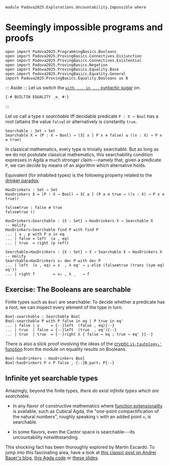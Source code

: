 ```
module Padova2025.Explorations.Uncountability.Impossible where
```

# Seemingly impossible programs and proofs

```
open import Padova2025.ProgrammingBasics.Booleans
open import Padova2025.ProvingBasics.Connectives.Disjunction
open import Padova2025.ProvingBasics.Connectives.Existential
open import Padova2025.ProvingBasics.Negation
open import Padova2025.ProvingBasics.Equality.Base
open import Padova2025.ProvingBasics.Equality.General
import Padova2025.ProvingBasics.Equality.Booleans as B
```

::: Aside :::
Let us switch the [`with ... in ...` syntactic
sugar](https://agda.readthedocs.io/en/stable/language/with-abstraction.html#with-abstraction-equality)
on.
```
{-# BUILTIN EQUALITY _≡_ #-}
```
:::

Let us call a type `X` *searchable* iff decidable predicate `P : X → Bool`
has a root (attains the value `false`) or alternatively is constantly `true`.

```
Searchable : Set → Set
Searchable X = (P : X → Bool) → (∃[ x ] P x ≡ false) ⊎ ((x : X) → P x ≡ true)
```

In classical mathematics, every type is trivially searchable. But as
long as we do not postulate classical mathematics, this searchability
condition expresses in Agda a much stronger claim---namely that, given
a predicate `P`, we can *decide* by means of an algorithm which
alternative holds.

Equivalent (for inhabited types) is the following property related to
the [drinker paradox](https://en.wikipedia.org/wiki/Drinker_paradox).

```
HasDrinkers : Set → Set
HasDrinkers X = (P : X → Bool) → ∃[ a ] (P a ≡ true → ((x : X) → P x ≡ true))
```

```
false≢true : false ≢ true
false≢true ()
```

```
HasDrinkers⇒Searchable : {X : Set} → HasDrinkers X → Searchable X
-- Holify
HasDrinkers⇒Searchable find P with find P
... | a , p with P a in eq
... | false = left  (a , eq)
... | true  = right (p refl)
```

```
Searchable⇒HasDrinkers : {X : Set} → X → Searchable X → HasDrinkers X
-- Holify
Searchable⇒HasDrinkers x₀ dec P with dec P
... | left  (x , eq) = x  , λ eq' → ⊥-elim (false≢true (trans (sym eq) eq'))
... | right f        = x₀ , λ _   → f
```


## Exercise: The Booleans are searchable

Finite types such as `Bool` are searchable: To decide whether a
predicate has a root, we can inspect every element of the type in turn.

```
Bool-searchable : Searchable Bool
Bool-searchable P with P false in eq | P true in eq'
... | false | y     = {--}left  (false , eq){--}
... | true  | false = {--}left  (true  , eq'){--}
... | true  | true  = {--}right λ { false → eq ; true → eq' }{--}
```

There is also a slick proof involving the ideas of the
[cryptic `is-tautology₁'` function](Padova2025.ProvingBasics.Equality.Booleans.html#tautologies)
from the module on equality results on Booleans.

```
Bool-hasDrinkers : HasDrinkers Bool
Bool-hasDrinkers P = P false , {--}B.part₂ P{--}
```


## Infinite yet searchable types

Amazingly, beyond the finite types, *there do exist infinite types which are searchable*.

- In any flavor of constructive mathematics where
  [function extensionality](Padova2025.Cubical.Issues.FunctionExtensionality.html)
  is available, such as Cubical Agda, the "one-point compactification of the natural numbers",
  roughly speaking `ℕ` with an added point `∞`, is searchable.

- In some flavors, even the Cantor space is searchable---its uncountability notwithstanding.

This shocking fact has been thoroughly explored by Martín Escardó. To jump into this fascinating
area, have a look at [this classic post on Andrej Bauer's blog](https://math.andrej.com/2007/09/28/seemingly-impossible-functional-programs/),
[this Agda code](https://martinescardo.github.io/TypeTopology/TypeTopology.GenericConvergentSequenceCompactness.html) or
[these slides](https://www.ioc.ee/~tarmo/tsem16/escardo2605-slides.pdf).
